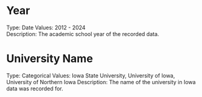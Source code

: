 # Year
Type: Date
Values: 2012 - 2024  
Description: The academic school year of the recorded data.  

# University Name
Type: Categorical
Values: Iowa State University, University of Iowa, University of Northern Iowa
Description: The name of the university in Iowa data was recorded for.

# 
